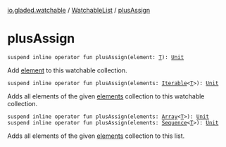 [io.gladed.watchable](../index.md) / [WatchableList](index.md) / [plusAssign](./plus-assign.md)

# plusAssign

`suspend inline operator fun plusAssign(element: `[`T`](index.md#T)`): `[`Unit`](https://kotlinlang.org/api/latest/jvm/stdlib/kotlin/-unit/index.html)

Add [element](plus-assign.md#io.gladed.watchable.WatchableList$plusAssign(io.gladed.watchable.WatchableList.T)/element) to this watchable collection.

`suspend inline operator fun plusAssign(elements: `[`Iterable`](https://kotlinlang.org/api/latest/jvm/stdlib/kotlin.collections/-iterable/index.html)`<`[`T`](index.md#T)`>): `[`Unit`](https://kotlinlang.org/api/latest/jvm/stdlib/kotlin/-unit/index.html)

Adds all elements of the given [elements](plus-assign.md#io.gladed.watchable.WatchableList$plusAssign(kotlin.collections.Iterable((io.gladed.watchable.WatchableList.T)))/elements) collection to this watchable collection.

`suspend inline operator fun plusAssign(elements: `[`Array`](https://kotlinlang.org/api/latest/jvm/stdlib/kotlin/-array/index.html)`<`[`T`](index.md#T)`>): `[`Unit`](https://kotlinlang.org/api/latest/jvm/stdlib/kotlin/-unit/index.html)
`suspend inline operator fun plusAssign(elements: `[`Sequence`](https://kotlinlang.org/api/latest/jvm/stdlib/kotlin.sequences/-sequence/index.html)`<`[`T`](index.md#T)`>): `[`Unit`](https://kotlinlang.org/api/latest/jvm/stdlib/kotlin/-unit/index.html)

Adds all elements of the given [elements](plus-assign.md#io.gladed.watchable.WatchableList$plusAssign(kotlin.Array((io.gladed.watchable.WatchableList.T)))/elements) collection to this list.

